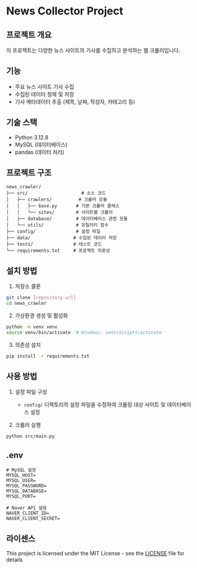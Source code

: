 # News Collector Project

## 프로젝트 개요
이 프로젝트는 다양한 뉴스 사이트의 기사를 수집하고 분석하는 웹 크롤러입니다.

## 기능
- 주요 뉴스 사이트 기사 수집
- 수집된 데이터 정제 및 저장
- 기사 메타데이터 추출 (제목, 날짜, 작성자, 카테고리 등)

## 기술 스택
- Python 3.12.8
- MySQL (데이터베이스)
- pandas (데이터 처리)

## 프로젝트 구조
```angular2html
news_crawler/
├── src/                    # 소스 코드
│   ├── crawlers/          # 크롤러 모듈
│   │   ├── base.py       # 기본 크롤러 클래스
│   │   └── sites/        # 사이트별 크롤러
│   ├── database/         # 데이터베이스 관련 모듈
│   └── utils/            # 유틸리티 함수
├── config/               # 설정 파일
├── data/                # 수집된 데이터 저장
├── tests/               # 테스트 코드
└── requirements.txt     # 프로젝트 의존성
```

## 설치 방법
1. 저장소 클론
```bash
git clone [repository-url]
cd news_crawler
```

2. 가상환경 생성 및 활성화
```bash
python -m venv venv
source venv/bin/activate  # Windows: venv\Scripts\activate
```

3. 의존성 설치
```bash
pip install -r requirements.txt
```

## 사용 방법
1. 설정 파일 구성
   - `config/` 디렉토리의 설정 파일을 수정하여 크롤링 대상 사이트 및 데이터베이스 설정

2. 크롤러 실행
```bash
python src/main.py
```

## .env
```angular2html
# MySQL 설정
MYSQL_HOST=
MYSQL_USER=
MYSQL_PASSWORD=
MYSQL_DATABASE=
MYSQL_PORT=

# Naver API 설정
NAVER_CLIENT_ID=
NAVER_CLIENT_SECRET=
```


## 라이센스
This project is licensed under the MIT License - see the [LICENSE](LICENSE) file for details